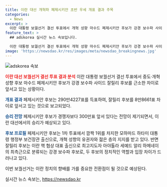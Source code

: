 ```yaml
---
title: 이란 대선 개혁파 페제시키안 초반 우세 개표 결과 주목
categories:
  - News
excerpt: >
  이란 대통령 보궐선거 결선 투표에서 개혁 성향 마수드 페제시키안 후보가 강경 보수파 사이드 잘릴리 후보를 9만 표 차로 앞섰다. 로이터와 AP 통신은 페제시키안이 전반적으로 선두를 유지하고 있으며, 이란 대선에서의 승리가 예상된다고 보도했다. 페제시키안은 외교 관계 개선과 히잡 단속 완화를 공약으로 내세워 개혁 성향의 유권자와 젊은 층의 지지를 받고 있다. 6100만명이 넘는 총유권자 가운데 3000만명 이상이 결선투표에 참여한 것으로 전해졌다.
feature_text: >
  ## adskorea 실시간 뉴스 속보입니다.

  이란 대통령 보궐선거 결선 투표에서 개혁 성향 마수드 페제시키안 후보가 강경 보수파 사이드 잘릴리 후보를 9만 표 차로 앞섰다. 로이터와 AP 통신은 페제시키안이 전반적으로 선두를 유지하고 있으며, 이란 대선에서의 승리가 예상된다고 보도했다. 페제시키안은 외교 관계 개선과 히잡 단속 완화를 공약으로 내세워 개혁 성향의 유권자와 젊은 층의 지지를 받고 있다. 6100만명이 넘는 총유권자 가운데 3000만명 이상이 결선투표에 참여한 것으로 전해졌다.
image: 'https://newsdao.kr/res/images/meta/newsdao_breakingnews.jpg'
---
```


<p><img src="https://newsdao.kr/res/images/meta/newsdao_breakingnews.jpg" alt="adskorea 속보" /></p>

<p><b><span style="color: #ee2323;">이란 대선 보궐선거 결선 투표 결과 분석</span></b>
이란 대통령 보궐선거 결선 투표에서 중도·개혁 성향 후보 마수드 페제시키안 후보가 강경 보수파 사이드 잘릴리 후보를 근소한 차이로 앞서고 있는 상황이다.</p>

<p><b><span style="color: #1a5490;">개표 결과</span></b>
페제시키안 후보는 290만4227표를 득표하여, 잘릴리 후보를 8만8661표 차이로 앞서고 있는 것으로 보고되었다.</p>

<p><b><span style="color: #1a5490;">승리 전망</span></b>
페제시키안 후보가 경쟁자보다 300만표 앞서 있다는 전망이 제기되면서, 이란 대선에서의 승리가 예상되고 있다.</p>

<p><b><span style="color: #1a5490;">후보 프로필</span></b>
페제시키안 후보는 1차 투표에서 깜짝 1위를 차지한 모하마드 하타미 대통령 행정부 보건장관 출신으로, 개혁 성향의 유권자와 젊은 층의 지지를 받고 있다. 반면 잘릴리 후보는 이란 핵 협상 대표 출신으로 최고지도자 아야톨라 세예드 알리 하메네이의 최측근으로 분류되는 강경 보수파 후보로, 두 후보의 정치적인 역할과 입장 차이가 드러나고 있다.</p>

<p>이번 보궐선거는 이란 정치의 향배를 가를 중요한 전환점이 될 것으로 예상된다.</p>
실시간 뉴스 속보는, <a href="https://newsdao.kr" rel="dofollow">https://newsdao.kr</a>



